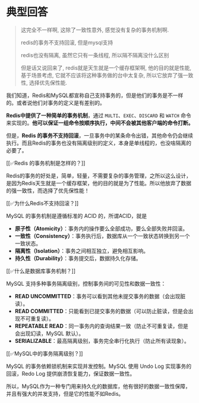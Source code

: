 # 典型回答

> 这完全不一样啊, 这除了一致性意外, 感觉没有复杂的事务机制啊.
> 
> redis的事务不支持回滚, 但是mysql支持
> 
> redis也没有隔离, 虽然它只有一条线程, 所以隔不隔离没什么区别
> 
> 但是话又说回来了, redis就是天生就是一个缓存框架啊, 他的目的就是性能, 基于场景考虑, 它就不应该将这种事务做的台中太复杂, 所以它放弃了强一致性, 选择优先保性能.

我们知道，Redis和MySQL都宣称自己支持事务的，但是他们的事务是不一样的。或者说他们对事务的定义是有差别的。



**Redis中提供了一种简单的事务机制**，通过 `MULTI`、`EXEC`、`DISCARD` 和 `WATCH` 命令来实现的。**他可以保证一组命令按顺序执行，中间不会被其他客户端的命令打断。**



但是，**Redis 的事务不支持回滚**，一旦事务中的某条命令出错，其他命令仍会继续执行。而且Redis的事务也没有隔离级别的定义，本身是单线程的，也没啥隔离的必要了。



[[✅Redis 的事务机制是怎样的？]]



Redis的事务的好处是，简单，轻量，不需要复杂的事务管理，之所以这么设计，是因为Redis天生就是一个缓存框架，他的目的就是为了性能。所以他放弃了数据的强一致性，而选择了优先保性能！



[[✅为什么Redis不支持回滚？]]




	
MySQL 的事务机制是遵循标准的 ACID 的，所谓ACID，就是

+ **原子性（Atomicity）**：事务内的操作要么全部成功，要么全部失败并回滚。
+ **一致性（Consistency）**：事务执行后，数据库从一个一致状态转换到另一个一致状态。
+ **隔离性（Isolation）**：事务之间相互独立，避免相互影响。
+ **持久性（Durability）**：事务提交后，数据持久化存储。



[[✅什么是数据库事务机制？]]



MySQL 支持多种事务隔离级别，控制事务间的可见性和数据一致性：

+ **READ UNCOMMITTED**：事务可以看到其他未提交事务的数据（会出现脏读）。
+ **READ COMMITTED**：只能看到已提交事务的数据（可以防止脏读，但是会出现不可重复读）。
+ **REPEATABLE READ**：同一事务内的查询结果一致（防止不可重复读，但是会出现幻读，MySQL 默认）。
+ **SERIALIZABLE**：最高隔离级别，事务完全串行化执行（防止所有读现象）。



[[✅MySQL中的事务隔离级别？]]



MySQL 的事务依赖锁机制来实现并发控制。MySQL 使用 Undo Log 实现事务的回滚，Redo Log 提供崩溃恢复能力，保证数据一致性。



所以，MySQL作为一种专门用来持久化的数据库，他有很好的数据一致性保障，并且有强大的并发支持，但是它的性能不如Redis。





